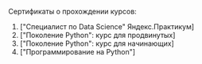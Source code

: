 Сертификаты о прохождении курсов:

1. ["Специалист по Data Science" Яндекс.Практикум]
2. ["Поколение Python": курс для продвинутых]
3. ["Поколение Python": курс для начинающих]
4. ["Программирование на Python"]
